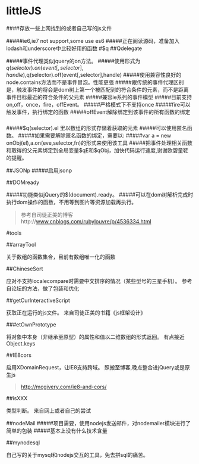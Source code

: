 # littleJS



####存放一些上网找到的或者自己写的js文件

#####ie6,ie7 not support,some use es6
#####正在阅读源码，准备加入lodash和underscore中比较好用的函数
#$q
##Qdelegate

#####事件代理类似jquery的on方法。
#####使用形式为$q(selector).on(event[,selector],handle),$q(selector).off(event[,selector],handle)
#####使用兼容性良好的node.contains方法而不是事件冒泡。性能更强
#####跟传统的事件代理区别是，触发事件的将会是dom树上第一个被匹配到的符合条件的元素，而不是距离事件目标最近的符合条件的父元素
#####兼容ie系列的事件模型
#####目前支持on,off，once，fire，offEvent。
#####严格模式下不支持once
#####fire可以触发事件，执行绑定的函数
#####offEvent解除绑定到该事件的所有函数的绑定
#####
#####$q(selector).el 里以数组的形式存储着获取的元素
#####可以使用匿名函数。
#####如果需要解除匿名函数的绑定，需要以:
#####var a = new onObj(el),a.on(eve,selector,fn)的形式来使用该工具
#####把事件处理相关函数和取得的父元素绑定到全局变量$qE和$qObj，加快代码运行速度,谢谢欧碧童鞋的提醒。

##JSONp
#####启用jsonp

##DOMready

#####功能类似jQuery的$(document).ready。
#####可以在dom树解析完成时执行dom操作的函数，不用等到图片等资源加载再执行。

>参考自司徒正美的博客http://www.cnblogs.com/rubylouvre/p/4536334.html

#tools

##arrayTool 

关于数组的函数集合，目前有数组唯一化的函数


##ChineseSort

应对不支持localecompare时需要中文排序的情况（某些型号的三星手机）。
参考自论坛的方法，做了包装和优化



##getCurInteractiveScript

获取正在运行的js文件。
来自司徒正美的书籍《js框架设计》



###etOwnPrototype

将对象中本身（非继承至原型）的属性和值以二维数组的形式返回。
有点接近Object.keys



##IE8cors

启用XDomainRequest，让IE8支持跨域。
照搬至博客,晚点整合进jQuery或是原生js

>http://mcgivery.com/ie8-and-cors/



##isXXX

类型判断。
来自网上或者自己的尝试



##nodeMail
#####项目需要，使用nodejs发送邮件，对nodemailer模块进行了简单的包装
#####基本上没有什么技术含量

##mynodesql

自己写的关于mysql和nodejs交互的工具，免去拼sql的痛苦。





